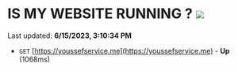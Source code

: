 # IS MY WEBSITE RUNNING ? [![](https://img.shields.io/static/v1?label=Sponsor&message=%E2%9D%A4&logo=GitHub&color=%23fe8e86)](https://github.com/sponsors/<username>)

Last updated: **6/15/2023, 3:10:34 PM**

- `GET` [https://youssefservice.me](https://youssefservice.me) - **Up** (1068ms)
